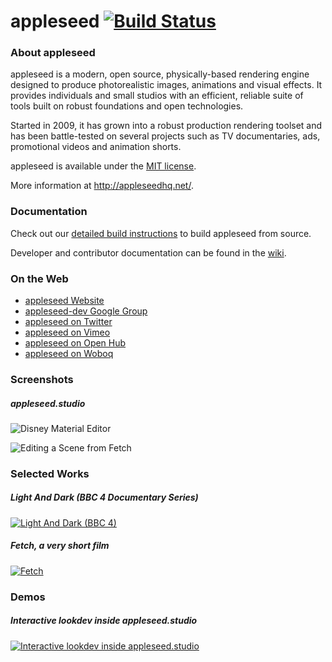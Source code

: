 appleseed [![Build Status](https://travis-ci.org/appleseedhq/appleseed.svg?branch=master)](https://travis-ci.org/appleseedhq/appleseed)
=========

### About appleseed

appleseed is a modern, open source, physically-based rendering engine designed to produce photorealistic images, animations and visual effects. It provides individuals and small studios with an efficient, reliable suite of tools built on robust foundations and open technologies.

Started in 2009, it has grown into a robust production rendering toolset and has been battle-tested on several projects such as TV documentaries, ads, promotional videos and animation shorts.

appleseed is available under the [MIT license](http://en.wikipedia.org/wiki/MIT_License).

More information at http://appleseedhq.net/.

### Documentation

Check out our [detailed build instructions](https://github.com/appleseedhq/appleseed/wiki/Building-appleseed) to build appleseed from source.

Developer and contributor documentation can be found in the [wiki](https://github.com/appleseedhq/appleseed/wiki).

### On the Web

* [appleseed Website](http://appleseedhq.net/)
* [appleseed-dev Google Group](http://groups.google.com/group/appleseed-dev)
* [appleseed on Twitter](https://twitter.com/appleseedhq)
* [appleseed on Vimeo](https://vimeo.com/appleseedhq)
* [appleseed on Open Hub](https://www.openhub.net/p/appleseedhq)
* [appleseed on Woboq](http://code.woboq.org/appleseed/appleseed/)

### Screenshots

##### appleseed.studio

![Disney Material Editor](https://cloud.githubusercontent.com/assets/321290/4024500/967e8c30-2bcc-11e4-90a9-2f163394a391.png)

![Editing a Scene from Fetch](https://cloud.githubusercontent.com/assets/321290/2713456/16f83e26-c4e7-11e3-8f3d-d136cad3379e.png)

### Selected Works

##### Light And Dark (BBC 4 Documentary Series)

[![Light And Dark (BBC 4)](https://raw.github.com/appleseedhq/appleseed-wiki/master/images/light-and-dark.png)](https://vimeo.com/81199785)

##### Fetch, a very short film

[![Fetch](https://raw.github.com/appleseedhq/appleseed-wiki/master/images/fetch.png)](https://vimeo.com/appleseedhq/fetchaveryshortfilm)

### Demos

##### Interactive lookdev inside appleseed.studio

[![Interactive lookdev inside appleseed.studio](https://i.vimeocdn.com/video/518464756_1280.jpg)](https://vimeo.com/127622613)
